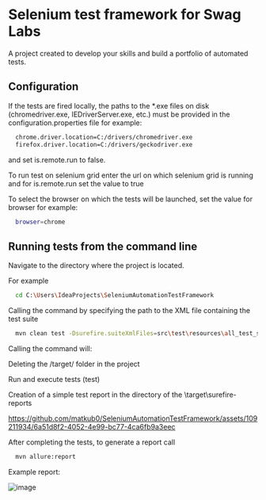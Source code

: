 # Selenium test framework for Swag Labs

A project created to develop your skills and build a portfolio of automated tests.

## Configuration
If the tests are fired locally, the paths to the *.exe files on disk (chromedriver.exe, IEDriverServer.exe, etc.) must be provided in the configuration.properties file  for example:

```bash
  chrome.driver.location=C:/drivers/chromedriver.exe
  firefox.driver.location=C:/drivers/geckodriver.exe
```
and set is.remote.run to false.

To run test on selenium grid enter the url on which selenium grid is running and for is.remote.run set the value to true

To select the browser on which the tests will be launched, set the value for browser for example:
```bash
  browser=chrome
```

## Running tests from the command line

Navigate to the directory where the project is located.

For example
```bash
  cd C:\Users\IdeaProjects\SeleniumAutomationTestFramework
```
Calling the command by specifying the path to the XML file containing the test suite

```bash
  mvn clean test -Dsurefire.suiteXmlFiles=src\test\resources\all_test_suite.xml
```
Calling the command will:

Deleting the /target/ folder in the project

Run and execute tests (test)

Creation of a simple test report in the directory of the \target\surefire-reports



https://github.com/matkub0/SeleniumAutomationTestFramework/assets/109211934/6a51d8f2-4052-4e99-bc77-4ca6fb9a3eec




After completing the tests, to generate a report call 

```bash
  mvn allure:report
```
Example report: 

![image](https://github.com/matkub0/SeleniumAutomationTestFramework/assets/109211934/8df628bc-44ab-46cf-b57f-b649bd6430dd)





